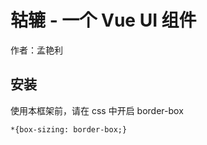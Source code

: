 # 轱辘 - 一个 Vue UI 组件

作者：孟艳利

## 安装
使用本框架前，请在 css 中开启 border-box

```
*{box-sizing: border-box;}
```
